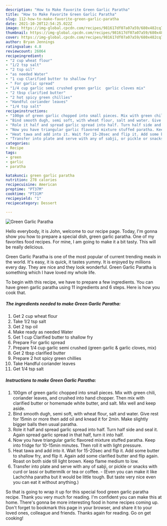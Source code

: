 ```yaml
---
description: "How to Make Favorite Green Garlic Paratha"
title: "How to Make Favorite Green Garlic Paratha"
slug: 112-how-to-make-favorite-green-garlic-paratha
date: 2021-10-20T12:54:25.022Z
image: https://img-global.cpcdn.com/recipes/981617df07a07a59/680x482cq70/green-garlic-paratha-recipe-main-photo.jpg
thumbnail: https://img-global.cpcdn.com/recipes/981617df07a07a59/680x482cq70/green-garlic-paratha-recipe-main-photo.jpg
cover: https://img-global.cpcdn.com/recipes/981617df07a07a59/680x482cq70/green-garlic-paratha-recipe-main-photo.jpg
author: Bryan Jennings
ratingvalue: 4.8
reviewcount: 26064
recipeingredient:
- "2 cup wheat flour"
- "1/2 tsp salt"
- "2 tsp oil"
- "as needed Water"
- "1 cup Clarified butter to shallow fry"
- " For garlic spread"
- "1/4 cup garlic semi crushed green garlic  garlic cloves mix"
- "2 tbsp clarified butter"
- "2 hot spicy green chillies"
- "Handful coriander leaves"
- "1/4 tsp salt"
recipeinstructions:
- "100gm of green garlic chopped into small pieces. Mix with green chili, coriander leaves, and crushed into hand chopper. Then mix with clarified butter or homemade white butter, and salt. Mix well and keep aside."
- "Bind smooth dugh, semi soft, with wheat flour, salt and water. Give rest for 15min or more then add oil and knead it for 2min. Make slightly bigger balls then usual paratha."
- "Role it half and spread garlic spread into half. Turn half side and seal it. Again spread garlic spread in that half, turn it into half."
- "Now you have triangular garlic flavored mixture stuffed paratha. Keep into fridge for 10-15min minutes. Then roll it with light pressure."
- "Heat tawa and add into it. Wait for 15-20sec and flip it. Add some butter to shallow fry, and flip it. Again add some clarified butter and flip again. Roast on both side till light brown. Keep flame medium to low."
- "Transfer into plate and serve with any of sabji, or pickle or snacks with curd or lassi or buttermilk or tea or coffee.  (Even you can make it like Lachchha paratha but it would be little tough. But taste very nice even you can eat it without anything.)"
categories:
- Recipe
tags:
- green
- garlic
- paratha

katakunci: green garlic paratha 
nutrition: 278 calories
recipecuisine: American
preptime: "PT37M"
cooktime: "PT31M"
recipeyield: "1"
recipecategory: Dessert

---
```



![Green Garlic Paratha](https://img-global.cpcdn.com/recipes/981617df07a07a59/680x482cq70/green-garlic-paratha-recipe-main-photo.jpg)

Hello everybody, it is John, welcome to our recipe page. Today, I'm gonna show you how to prepare a special dish, green garlic paratha. One of my favorites food recipes. For mine, I am going to make it a bit tasty. This will be really delicious.

Green Garlic Paratha is one of the most popular of current trending meals in the world. It's easy, it is quick, it tastes yummy. It is enjoyed by millions every day. They are nice and they look wonderful. Green Garlic Paratha is something which I have loved my whole life.




To begin with this recipe, we have to prepare a few ingredients. You can have green garlic paratha using 11 ingredients and 6 steps. Here is how you cook that.

<!--inarticleads1-->

##### The ingredients needed to make Green Garlic Paratha:

1. Get 2 cup wheat flour
1. Take 1/2 tsp salt
1. Get 2 tsp oil
1. Make ready as needed Water
1. Get 1 cup Clarified butter to shallow fry
1. Prepare  For garlic spread
1. Prepare 1/4 cup garlic semi crushed (green garlic &amp; garlic cloves, mix)
1. Get 2 tbsp clarified butter
1. Prepare 2 hot spicy green chillies
1. Take Handful coriander leaves
1. Get 1/4 tsp salt




<!--inarticleads2-->

##### Instructions to make Green Garlic Paratha:

1. 100gm of green garlic chopped into small pieces. Mix with green chili, coriander leaves, and crushed into hand chopper. Then mix with clarified butter or homemade white butter, and salt. Mix well and keep aside.
1. Bind smooth dugh, semi soft, with wheat flour, salt and water. Give rest for 15min or more then add oil and knead it for 2min. Make slightly bigger balls then usual paratha.
1. Role it half and spread garlic spread into half. Turn half side and seal it. Again spread garlic spread in that half, turn it into half.
1. Now you have triangular garlic flavored mixture stuffed paratha. Keep into fridge for 10-15min minutes. Then roll it with light pressure.
1. Heat tawa and add into it. Wait for 15-20sec and flip it. Add some butter to shallow fry, and flip it. Again add some clarified butter and flip again. Roast on both side till light brown. Keep flame medium to low.
1. Transfer into plate and serve with any of sabji, or pickle or snacks with curd or lassi or buttermilk or tea or coffee.  - (Even you can make it like Lachchha paratha but it would be little tough. But taste very nice even you can eat it without anything.)




So that is going to wrap it up for this special food green garlic paratha recipe. Thank you very much for reading. I'm confident you can make this at home. There's gonna be more interesting food in home recipes coming up. Don't forget to bookmark this page in your browser, and share it to your loved ones, colleague and friends. Thanks again for reading. Go on get cooking!
